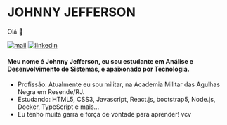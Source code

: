 <h1>JOHNNY JEFFERSON</h1> 
Olá 👋

[![mail](https://img.shields.io/badge/-contact%20me-26abaf?style=flat-square&logo=hipchat&logoColor=white)](mailto:johnnyjeffersonjr@hotmail.com)
 [![linkedin](https://img.shields.io/badge/-linkedin-0077b5?style=flat-square&logo=linkedin&logoColor=white)](https[![mail](https://img.shields.io/badge/-contact%20me-26abaf?style=flat-square&logo=hipchat&logoColor=white)](mailto:musardo@mail.com)://www.linkein.com/in/johnny-jefferson1010/)
<h4>Meu nome é Johnny Jefferson, eu sou estudante em Análise e Desenvolvimento de Sistemas, e apaixonado por Tecnologia.</h4>

- Profissão: Atualmente eu sou militar, na Academia Militar das Agulhas Negra em Resende/RJ.
- Estudando: HTML5, CSS3, Javascript, React.js, bootstrap5, Node.js, Docker, TypeScript e mais...
- Eu tenho muita garra e força de vontade para aprender! 
vcv

